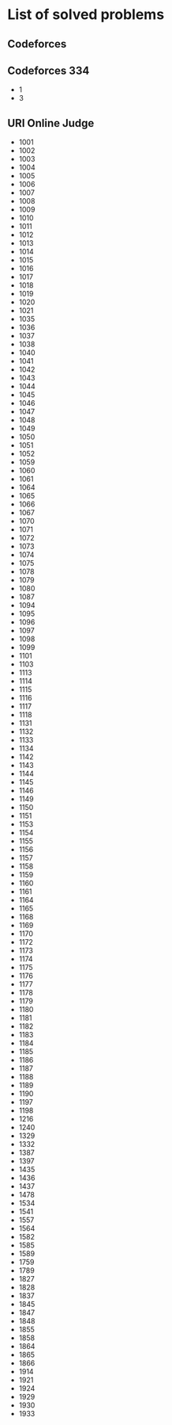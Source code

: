 # List of solved problems

## Codeforces

## Codeforces 334
- 1
- 3

## URI Online Judge
- 1001
- 1002
- 1003
- 1004
- 1005
- 1006
- 1007
- 1008
- 1009
- 1010
- 1011
- 1012
- 1013
- 1014
- 1015
- 1016
- 1017
- 1018
- 1019
- 1020
- 1021
- 1035
- 1036
- 1037
- 1038
- 1040
- 1041
- 1042
- 1043
- 1044
- 1045
- 1046
- 1047
- 1048
- 1049
- 1050
- 1051
- 1052
- 1059
- 1060
- 1061
- 1064
- 1065
- 1066
- 1067
- 1070
- 1071
- 1072
- 1073
- 1074
- 1075
- 1078
- 1079
- 1080
- 1087
- 1094
- 1095
- 1096
- 1097
- 1098
- 1099
- 1101
- 1103
- 1113
- 1114
- 1115
- 1116
- 1117
- 1118
- 1131
- 1132
- 1133
- 1134
- 1142
- 1143
- 1144
- 1145
- 1146
- 1149
- 1150
- 1151
- 1153
- 1154
- 1155
- 1156
- 1157
- 1158
- 1159
- 1160
- 1161
- 1164
- 1165
- 1168
- 1169
- 1170
- 1172
- 1173
- 1174
- 1175
- 1176
- 1177
- 1178
- 1179
- 1180
- 1181
- 1182
- 1183
- 1184
- 1185
- 1186
- 1187
- 1188
- 1189
- 1190
- 1197
- 1198
- 1216
- 1240
- 1329
- 1332
- 1387
- 1397
- 1435
- 1436
- 1437
- 1478
- 1534
- 1541
- 1557
- 1564
- 1582
- 1585
- 1589
- 1759
- 1789
- 1827
- 1828
- 1837
- 1845
- 1847
- 1848
- 1855
- 1858
- 1864
- 1865
- 1866
- 1914
- 1921
- 1924
- 1929
- 1930
- 1933
